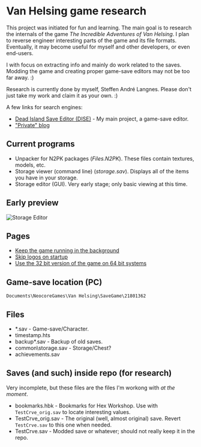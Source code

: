 Van Helsing game research
=========================

This project was initiated for fun and learning. The main goal is to research the internals of the game *The Incredible Adventures of Van Helsing*. I plan to reverse engineer interesting parts of the game and its file formats. Eventually, it may become useful for myself and other developers, or even end-users.

I with focus on extracting info and mainly do work related to the saves. Modding the game and creating proper game-save editors may not be too far away. :)

Research is currently done by myself, Steffen André Langnes. Please don't just take my work and claim it as your own. :)

A few links for search engines:

- [Dead Island Save Editor (DISE)](http://deadislandsaveeditor.steffenl.com/) - My main project, a game-save editor.
- ["Private" blog](http://blog.steffenl.com/)

## Current programs
- Unpacker for N2PK packages (*Files.N2PK*). These files contain textures, models, etc.
- Storage viewer (command line) (*storage.sav*). Displays all of the items you have in your storage.
- Storage editor (GUI). Very early stage; only basic viewing at this time.

## Early preview
![Storage Editor](https://raw.github.com/wiki/SteffenL/Van-Helsing-game-research/images/mainwindow.png)

## Pages

- [Keep the game running in the background](https://github.com/SteffenL/Van-Helsing-game-research/wiki/Keep-the-game-running-in-the-background)
- [Skip logos on startup](https://github.com/SteffenL/Van-Helsing-game-research/wiki/Skip-logos-on-startup)
- [Use the 32 bit version of the game on 64 bit systems](https://github.com/SteffenL/Van-Helsing-game-research/wiki/Use-the-32-bit-version-of-the-game-on-64-bit-systems)

## Game-save location (PC)
`Documents\NeocoreGames\Van Helsing\SaveGame\21801362`

## Files

- *.sav - Game-save/Character.
- timestamp.hts
- backup\*.sav - Backup of old saves.
- common\storage.sav - Storage/Chest?
- achievements.sav

## Saves (and such) inside repo (for research)

Very incomplete, but these files are the files I'm workong with *at the moment*.

- bookmarks.hbk - Bookmarks for Hex Workshop. Use with `TestCrve_orig.sav` to locate interesting values.
- TestCrve_orig.sav - The original (well, almost original) save. Revert `TestCrve.sav` to this one when needed.
- TestCrve.sav - Modded save or whatever; should not really keep it in the repo.
